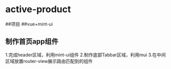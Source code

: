 # active-product
##项目
##vue+mint-ui



## 制作首页app组件

1.完成header区域，利用mint-ui组件
2.制作底部Tabbar区域，利用mui
3.在中间区域放置router-view展示路由匹配到的组件

